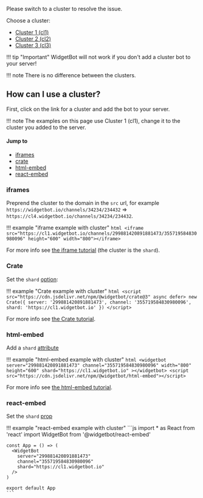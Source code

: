 Please switch to a cluster to resolve the issue.

Choose a cluster:

* [Cluster 1 (cl1)](https://add.widgetbot.io/cl1)
* [Cluster 2 (cl2)](https://add.widgetbot.io/cl2)
* [Cluster 3 (cl3)](https://add.widgetbot.io/cl3)

!!! tip "Important"
    WidgetBot will not work if you don't add a cluster bot to your server!

!!! note
    There is no difference between the clusters.

## How can I use a cluster?

First, click on the link for a cluster and add the bot to your server.

!!! note
    The examples on this page use Cluster 1 (cl1), change it to the cluster you added to the server.
  
#### Jump to
* [iframes](#iframes)
* [crate](#crate)
* [html-embed](#html-embed)
* [react-embed](#react-embed)

### iframes

Preprend the cluster to the domain in the `src` url, for example `https://widgetbot.io/channels/34234/234432` => `https://cl4.widgetbot.io/channels/34234/234432`.

!!! example "iframe example with cluster"
    ```html
    <iframe src="https://cl1.widgetbot.io/channels/299881420891881473/355719584830980096" height="600" width="800"></iframe>
    ```

For more info see [the iframe tutorial](/tutorial/iframes) (the cluster is the `shard`).

### Crate

Set the `shard` [option](/embed/crate/options):

!!! example "Crate example with cluster"
    ```html
    <script src="https://cdn.jsdelivr.net/npm/@widgetbot/crate@3" async defer>
      new Crate({
        server: '299881420891881473',
        channel: '355719584830980096',
        shard: 'https://cl1.widgetbot.io'
      })
    </script>
    ```
  
For more info see [the Crate tutorial](/embed/crate/tutorial).

### html-embed

Add a `shard` [attribute](/embed/html-embed/attributes)

!!! example "html-embed example with cluster"
    ```html
    <widgetbot
      server="299881420891881473"
      channel="355719584830980096"
      width="800"
      height="600"
      shard="https://cl1.widgetbot.io"
    ></widgetbot>
    <script src="https://cdn.jsdelivr.net/npm/@widgetbot/html-embed"></script>
    ```

For more info see [the html-embed tutorial](/embed/html-embed/tutorial).


### react-embed

Set the `shard` [prop](/embed/react-embed/props)

!!! example "react-embed example with cluster"
    ```js
    import * as React from 'react'
    import WidgetBot from '@widgetbot/react-embed'
    
    const App = () => (
      <WidgetBot
        server="299881420891881473"
        channel="355719584830980096"
        shard="https://cl1.widgetbot.io"
      />
    )
    
    export default App
    ```
